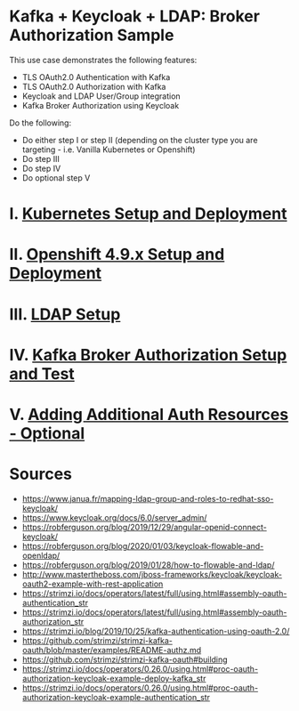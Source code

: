 # Kafka + Keycloak + LDAP: Broker Authorization Sample

This use case demonstrates the following features: 

- TLS OAuth2.0 Authentication with Kafka
- TLS OAuth2.0 Authorization with Kafka
- Keycloak and LDAP User/Group integration
- Kafka Broker Authorization using Keycloak 

Do the following: 

- Do either step I or step II (depending on the cluster type you are targeting - i.e. Vanilla Kubernetes or Openshift)
- Do step III
- Do step IV
- Do optional step V

# I. [Kubernetes Setup and Deployment](k8s/README.md)

# II. [Openshift 4.9.x Setup and Deployment](ocp/README.md)

# III. [LDAP Setup](docs/LDAP-SETUP.md)

# IV. [Kafka Broker Authorization Setup and Test](docs/KAFKA-OAUTH-TEST.md)

# V. [Adding Additional Auth Resources - Optional](docs/KEYCLOAK-AUTH-RESOURCES.md)

# Sources

- https://www.janua.fr/mapping-ldap-group-and-roles-to-redhat-sso-keycloak/
- https://www.keycloak.org/docs/6.0/server_admin/
- https://robferguson.org/blog/2019/12/29/angular-openid-connect-keycloak/
- https://robferguson.org/blog/2020/01/03/keycloak-flowable-and-openldap/
- https://robferguson.org/blog/2019/01/28/how-to-flowable-and-ldap/
- http://www.mastertheboss.com/jboss-frameworks/keycloak/keycloak-oauth2-example-with-rest-application
- https://strimzi.io/docs/operators/latest/full/using.html#assembly-oauth-authentication_str
- https://strimzi.io/docs/operators/latest/full/using.html#assembly-oauth-authorization_str
- https://strimzi.io/blog/2019/10/25/kafka-authentication-using-oauth-2.0/
- https://github.com/strimzi/strimzi-kafka-oauth/blob/master/examples/README-authz.md
- https://github.com/strimzi/strimzi-kafka-oauth#building
- https://strimzi.io/docs/operators/0.26.0/using.html#proc-oauth-authorization-keycloak-example-deploy-kafka_str
- https://strimzi.io/docs/operators/0.26.0/using.html#proc-oauth-authorization-keycloak-example-authentication_str